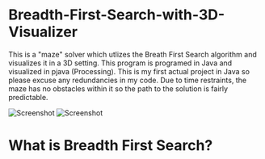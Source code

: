 # Breadth-First-Search-with-3D-Visualizer
This is a "maze" solver which utlizes the Breath First Search algorithm and visualizes it in a 3D setting. This program is programed in Java and visualized in pjava (Processing). This is my first actual project in Java so please excuse any redundancies in my code. Due to time restraints, the maze has no obstacles within it so the path to the solution is fairly predictable. 

![Screenshot](https://i.gyazo.com/f2ab9d7c5a4f7b89d7625d6b52f629d2.png)
![Screenshot](https://gyazo.com/97e8e94373bffb9d78f591c79da34645.png)


# What is Breadth First Search?

